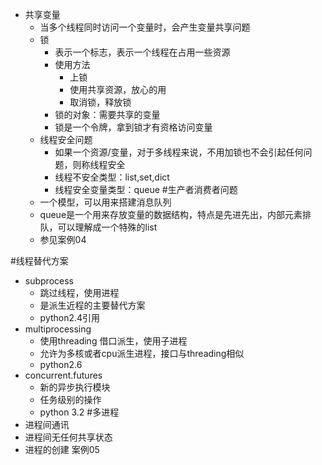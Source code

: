 - 共享变量
    - 当多个线程同时访问一个变量时，会产生变量共享问题
    - 锁
        - 表示一个标志，表示一个线程在占用一些资源
        - 使用方法
            - 上锁
            - 使用共享资源，放心的用
            - 取消锁，释放锁
        - 锁的对象：需要共享的变量
        - 锁是一个令牌，拿到锁才有资格访问变量
    - 线程安全问题
        - 如果一个资源/变量，对于多线程来说，不用加锁也不会引起任何问题，则称线程安全
        - 线程不安全类型：list,set,dict
        - 线程安全变量类型：queue
#生产者消费者问题
    - 一个模型，可以用来搭建消息队列
    - queue是一个用来存放变量的数据结构，特点是先进先出，内部元素排队，可以理解成一个特殊的list
    - 参见案例04

#线程替代方案
- subprocess
    - 跳过线程，使用进程
    - 是派生近程的主要替代方案
    - python2.4引用
- multiprocessing
    - 使用threading 借口派生，使用子进程
    - 允许为多核或者cpu派生进程，接口与threading相似
    - python2.6
- concurrent.futures
    - 新的异步执行模块
    - 任务级别的操作
    - python 3.2
#多进程
- 进程间通讯
- 进程间无任何共享状态
- 进程的创建
案例05